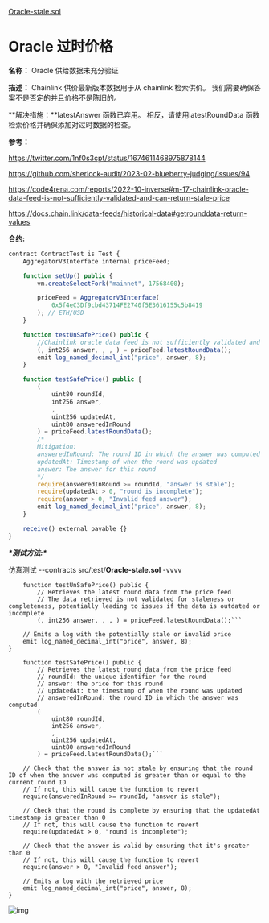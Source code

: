 [Oracle-stale.sol](https://github.com/SunWeb3Sec/DeFiVulnLabs/blob/main/src/test/Oracle-stale.sol)

# Oracle 过时价格

**名称：** Oracle 供给数据未充分验证

**描述：** Chainlink 供价最新版本数据用于从 chainlink 检索供价。 我们需要确保答案不是否定的并且价格不是陈旧的。

**解决措施：**latestAnswer 函数已弃用。 相反，请使用latestRoundData 函数检索价格并确保添加对过时数据的检查。

**参考：**

https://twitter.com/1nf0s3cpt/status/1674611468975878144

https://github.com/sherlock-audit/2023-02-blueberry-judging/issues/94

https://code4rena.com/reports/2022-10-inverse#m-17-chainlink-oracle-data-feed-is-not-sufficiently-validated-and-can-return-stale-price

https://docs.chain.link/data-feeds/historical-data#getrounddata-return-values

**合约:**

```jsx
contract ContractTest is Test {
    AggregatorV3Interface internal priceFeed;

    function setUp() public {
        vm.createSelectFork("mainnet", 17568400);

        priceFeed = AggregatorV3Interface(
            0x5f4eC3Df9cbd43714FE2740f5E3616155c5b8419
        ); // ETH/USD
    }

    function testUnSafePrice() public {
        //Chainlink oracle data feed is not sufficiently validated and can return stale price.
        (, int256 answer, , , ) = priceFeed.latestRoundData();
        emit log_named_decimal_int("price", answer, 8);
    }

    function testSafePrice() public {
        (
            uint80 roundId,
            int256 answer,
            ,
            uint256 updatedAt,
            uint80 answeredInRound
        ) = priceFeed.latestRoundData();
        /*
        Mitigation:
        answeredInRound: The round ID in which the answer was computed
        updatedAt: Timestamp of when the round was updated
        answer: The answer for this round
        */
        require(answeredInRound >= roundId, "answer is stale");
        require(updatedAt > 0, "round is incomplete");
        require(answer > 0, "Invalid feed answer");
        emit log_named_decimal_int("price", answer, 8);
    }

    receive() external payable {}
}
```

***\*测试方法:\****

仿真测试 --contracts src/test/**Oracle-stale.sol** -vvvv

```// Function to test the potentially unsafe retrieval of price data from a price feed
    function testUnSafePrice() public {
        // Retrieves the latest round data from the price feed
        // The data retrieved is not validated for staleness or completeness, potentially leading to issues if the data is outdated or incomplete
        (, int256 answer, , , ) = priceFeed.latestRoundData();```
```

        // Emits a log with the potentially stale or invalid price
        emit log_named_decimal_int("price", answer, 8);
    }

```// Function to test the safe retrieval of price data from a price feed
    function testSafePrice() public {
        // Retrieves the latest round data from the price feed
        // roundId: the unique identifier for the round
        // answer: the price for this round
        // updatedAt: the timestamp of when the round was updated
        // answeredInRound: the round ID in which the answer was computed
        (
            uint80 roundId,
            int256 answer,
            ,
            uint256 updatedAt,
            uint80 answeredInRound
        ) = priceFeed.latestRoundData();```
```

        // Check that the answer is not stale by ensuring that the round ID of when the answer was computed is greater than or equal to the current round ID
        // If not, this will cause the function to revert
        require(answeredInRound >= roundId, "answer is stale");
    
        // Check that the round is complete by ensuring that the updatedAt timestamp is greater than 0
        // If not, this will cause the function to revert
        require(updatedAt > 0, "round is incomplete");
    
        // Check that the answer is valid by ensuring that it's greater than 0
        // If not, this will cause the function to revert
        require(answer > 0, "Invalid feed answer");
    
        // Emits a log with the retrieved price
        emit log_named_decimal_int("price", answer, 8);
    }

![img](https://web3sec.notion.site/image/https%3A%2F%2Fs3-us-west-2.amazonaws.com%2Fsecure.notion-static.com%2Fdcfb1287-eaae-4cf7-933e-c9d58c9c2a4a%2FUntitled.png?table=block&id=98b2dd62-064e-4594-ac18-d4b0b5c09c51&spaceId=369b5001-5511-4fe6-a099-48af1d841f20&width=2000&userId=&cache=v2)